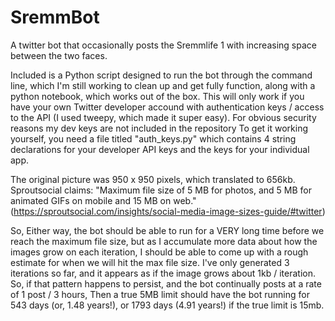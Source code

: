 # SremmBot
A twitter bot that occasionally posts the Sremmlife 1 with increasing space between the two faces.

Included is a Python script designed to run the bot through the command line, which I'm still working to clean up and get fully function, along with a python notebook,
which works out of the box. This will only work if you have your own Twitter developer accound with authentication keys / access to the API
(I used tweepy, which made it super easy). For obvious security reasons my dev keys are not included in the repository
To get it working yourself, you need a file titled "auth_keys.py" which contains 4 string declarations for your developer API keys and the keys for your individual app.

The original picture was 950 x 950 pixels, which translated to 656kb. Sproutsocial claims:
"Maximum file size of 5 MB for photos, and 5 MB for animated GIFs on mobile and 15 MB on web." 
(https://sproutsocial.com/insights/social-media-image-sizes-guide/#twitter)

So, Either way, the bot should be able to run for a VERY long time before we reach the maximum file size, but as I accumulate more data about how the images grow on each iteration,
I should be able to come up with a rough estimate for when we will hit the max file size. I've only generated 3 iterations so far, and it appears as if the image grows about 1kb / iteration. So, if that pattern happens to persist, and the bot continually posts at a rate of 1 post / 3 hours,
Then a true 5MB limit should have the bot running for 543 days (or, 1.48 years!),
or 1793 days (4.91 years!) if the true limit is 15mb.
